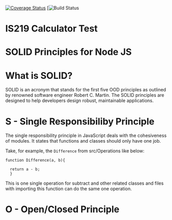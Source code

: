 [![Coverage Status](https://coveralls.io/repos/github/ej84/is219project/badge.svg?branch=master)](https://coveralls.io/github/ej84/is219project?branch=master)
[![Build Status](https://travis-ci.com/ej84/is219project.svg?branch=master)

# IS219 Calculator Test



# SOLID Principles for Node JS
# What is SOLID?
SOLID is an acronym that stands for the first five OOD principles as outlined by renowned software engineer Robert C. Martin. The SOLID principles are designed to help developers design robust, maintainable applications.

# S - Single Responsibiliby Principle

The single responsibility principle in JavaScript deals with the cohesiveness of modules. It states that functions and classes should only have one job.

Take, for example, the ```Difference``` from src/Operations like below:

```Node JS
function Difference(a, b){      

  return a - b;
  }
```

This is one single operation for subtract and other related classes and files with importing this function can do the same one operation.

# O - Open/Closed Principle


